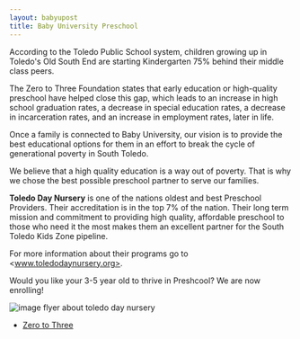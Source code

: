 ```yaml
---
layout: babyupost
title: Baby University Preschool
---
```



According to the Toledo Public School system, children growing up in Toledo's Old South End are starting Kindergarten 75% behind their middle class peers. 

The Zero to Three Foundation states that early education or high-quality preschool have helped close this gap, which leads to an increase in high school graduation rates, a decrease in special education rates, a decrease in  incarceration rates, and an increase in employment rates, later in life. 

Once a family is connected to Baby University, our vision is to provide the best educational options for them in an effort to break the cycle of generational poverty in South Toledo. 

We believe that a high quality education is a way out of poverty. That is why we chose the best possible preschool partner to serve our families. 

**Toledo Day Nursery** is one of the nations oldest and best Preschool Providers. Their accreditation is in the top 7% of the nation. Their long term mission and commitment to providing high quality, affordable preschool to those who need it the most makes them an excellent partner for the South Toledo Kids Zone pipeline.  

For more information about their programs go to <www.toledodaynursery.org>.  

Would you like your 3-5 year old to thrive in Preshcool?  We are now enrolling!

![image flyer about toledo day nursery](https://c1.staticflickr.com/1/561/32388468306_e1c745b453_z.jpg)


* [Zero to Three](https://www.zerotothree.org)
